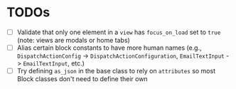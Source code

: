 # TODOs

- [ ] Validate that only one element in a `view` has `focus_on_load` set to `true` (note: views are modals or home tabs)
- [ ] Alias certain block constants to have more human names (e.g., `DispatchActionConfig` -> `DispatchActionConfiguration`, `EmailTextInput` -> `EmailTextInput`, etc.)
- [ ] Try defining `as_json` in the base class to rely on `attributes` so most Block classes don't need to define their own

